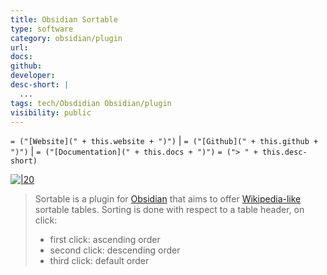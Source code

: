 ```yaml
---
title: Obsidian Sortable
type: software
category: obsidian/plugin
url:
docs:
github:
developer:
desc-short: |
  ...
tags: tech/Obsdidian Obsidian/plugin
visibility: public
---
```

`= ("[Website](" + this.website + ")")` |  `= ("[Github](" + this.github + ")")` | `= ("[Documentation](" + this.docs + ")")`
`= ("> " + this.desc-short)`

[![|20](github.png)](https://github.com/alexandru-dinu/obsidian-sortable)
> Sortable is a plugin for [Obsidian](https://obsidian.md) that aims to offer [Wikipedia-like](https://en.wikipedia.org/wiki/Help:Sorting#Example) sortable tables. Sorting is done with respect to a table header, on click:
>
> -   first click: ascending order
> -   second click: descending order
> -   third click: default order